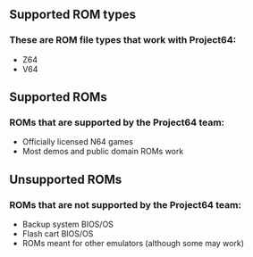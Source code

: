 ## Supported ROM types

### These are ROM file types that work with Project64:

* Z64
* V64

## Supported ROMs

### ROMs that are supported by the Project64 team:

* Officially licensed N64 games
* Most demos and public domain ROMs work

## Unsupported ROMs

### ROMs that are not supported by the Project64 team:

* Backup system BIOS/OS
* Flash cart BIOS/OS
* ROMs meant for other emulators (although some may work)
